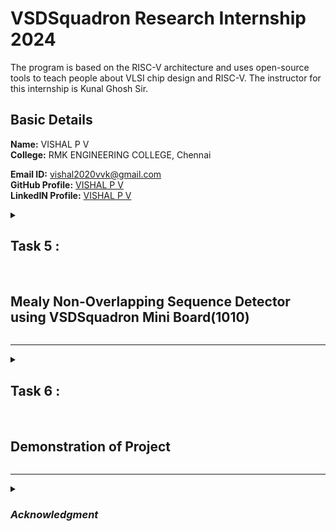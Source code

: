 #  VSDSquadron Research Internship 2024

The program is based on the RISC-V architecture and uses open-source tools to teach people about VLSI chip design and RISC-V. The instructor for this internship is Kunal Ghosh Sir.

##  Basic Details

**Name:** VISHAL P V  
**College:** RMK ENGINEERING COLLEGE, Chennai

**Email ID:** vishal2020vvk@gmail.com  
**GitHub Profile:** [VISHAL P V](https://github.com/VishalPV2004)  
**LinkedIN Profile:** [VISHAL P V](https://www.linkedin.com/in/vishalpv2004/)


<details>

 <summary><h2>Task 5 : </h2>
 <br>
  <h2>
  Mealy Non-Overlapping Sequence Detector using VSDSquadron Mini Board(1010)
 </h2> </summary>



## Project Overview:
This project implements a **Sequence Detector FSM** using the **VSDSquadron Mini board**, a RISC-V based SoC development kit. The sequence detector FSM will get inputs from two push buttons, one of them is encoded as logic 1, another as logic 0. The current number enterred is displayed using a 7-segment LED display. The inputs obtained are processed by the next state combinational logic block, the outputs corresponding to the states and the inputs are processed by the output logic block and displayed by a LED.
### Components Required:
1. **VSDSquadron Mini RISC-V board**
2. **1 LED** 
3. **Push Buttons** 
4. **Breadboard and jumper wires**
5. **Arduino IDE** for development
6. **Resistors** for current limiting

### Hardware Connections:
- **7 segment:**
  - **VCC** to **5V** pin of VSDSquadron Mini
  - **GND** to **GND** pin of VSDSquadron Mini
  - **COM** to **5V** pin of VSDSquadron Mini
  - **a** to **PC0** of VSDSquadron Mini
  - **b** to **PC1** of VSDSquadron Mini
  - **c** to **PC2** of VSDSquadron Mini
  - **d** to **PC3** of VSDSquadron Mini
  - **e** to **PC4** of VSDSquadron Mini
  - **f** to **PC5** of VSDSquadron Mini
  - **g** to **PC6** of VSDSquadron Mini
**All these connections are provided with a 1K current limiting resistors, which is used to ensure the safety of LEDs inside the segment display.**
- **LED:**
   - **Positive (Anode)** to **PD3**
   - **Negative (Cathode)** to **GND**
- **Push Buttons - logic 1 :**
   - One leg connected to **PD7**
   - One leg connected to **GND** rail.
- **Push Buttons - logic 0 :**
   - One leg connected to **PC0**
   - One leg connected to **GND** rail    



### Project Image:

![image](https://github.com/user-attachments/assets/da1366c4-ad3b-41ee-ab0c-876778b53e78)

### State Diagram:





### Pin Diagram for Sequence Detector FSM Using VSDSquadron Mini RISC-V Development Board:


![Gas Detection System Using VSDSquadron Mini RISC-V Development Board](https://github.com/Prawinkumarjs/VSDSquadron-mini-internship/blob/main/Task%205/Gas%20Detection%20System%20Using%20VSDSquadron%20Mini%20RISC-V%20Development%20Board.png)
   

### Program:

```cpp
// Pin definitions for the 7-segment display segments
const int segA = 0; // PC0 for segment A
const int segB = 1; // PC1 for segment B
const int segC = 2; // PC2 for segment C
const int segD = 3; // PC3 for segment D
const int segE = 4; // PC4 for segment E
const int segF = 5; // PC5 for segment F
const int segG = 6; // PC6 for segment G

// Button input pins
const int btnOne = 7;  // PC7 for logic 1 button
const int btnZero = 8; // PD1 for logic 0 button

// LED output pin
const int led = 3; // PD3 for the LED

// States for the FSM
enum States {START, S1, S10, S101, S1010};
States currentState = START; // Initialize the state machine at START

void setup() {
  // Set all 7-segment display pins as output
  pinMode(segA, OUTPUT);
  pinMode(segB, OUTPUT);
  pinMode(segC, OUTPUT);
  pinMode(segD, OUTPUT);
  pinMode(segE, OUTPUT);
  pinMode(segF, OUTPUT);
  pinMode(segG, OUTPUT);
  
  // Configure the buttons as input, with internal pull-ups activated
  pinMode(btnOne, INPUT_PULLUP); // Logic 1 button (PC7)
  pinMode(btnZero, INPUT_PULLUP); // Logic 0 button (PD1)
  
  // Set the LED pin as output
  pinMode(led, OUTPUT);
  
  // Turn off the LED initially
  digitalWrite(led, LOW);
}

// Function to display a number (0 or 1) on the 7-segment display
void displayDigit(int digit) {
  switch(digit) {
    case 0:
      // To display '0', we light up segments A, B, C, D, E, F
      digitalWrite(segA, HIGH);
      digitalWrite(segB, HIGH);
      digitalWrite(segC, HIGH);
      digitalWrite(segD, HIGH);
      digitalWrite(segE, HIGH);
      digitalWrite(segF, HIGH);
      digitalWrite(segG, LOW); // G remains off for '0'
      break;
    case 1:
      // To display '1', we only light up segments B and C
      digitalWrite(segA, LOW);
      digitalWrite(segB, HIGH);
      digitalWrite(segC, HIGH);
      digitalWrite(segD, LOW);
      digitalWrite(segE, LOW);
      digitalWrite(segF, LOW);
      digitalWrite(segG, LOW); // G remains off for '1'
      break;
  }
}

// Function to check button input and return 1 for logic 1 button, 0 for logic 0 button
int readInput() {
  if (digitalRead(btnOne) == LOW) { // Button for logic 1 pressed
    return 1;
  } else if (digitalRead(btnZero) == LOW) { // Button for logic 0 pressed
    return 0;
  }
  return -1; // No button pressed
}

void loop() {
  int input = readInput(); // Read the input from the buttons
  
  if (input != -1) { // If a valid input (0 or 1) is read
    displayDigit(input); // Display the input on the 7-segment display
    
    // FSM state transitions based on the input
    switch (currentState) {
      case START:
        if (input == 1) {
          currentState = S1; // Move to S1 if '1' is detected
        }
        break;
      case S1:
        if (input == 0) {
          currentState = S10; // Move to S10 if '0' follows '1'
        } else {
          currentState = S1; // Stay in S1 if another '1' is detected
        }
        break;
      case S10:
        if (input == 1) {
          currentState = S101; // Move to S101 if '1' follows '10'
        } else {
          currentState = S1; // Reset to S1 if the sequence is broken
        }
        break;
      case S101:
        if (input == 0) {
          currentState = S1010; // Move to S1010 if '0' follows '101'
        } else {
          currentState = S1; // Reset to S1 if the sequence is broken
        }
        break;
      case S1010:
        // Sequence "1010" detected, turn on the LED
        digitalWrite(led, HIGH);
        currentState = START; // Reset FSM for non-overlapping sequence detection
        break;
    }
  } else {
    // No valid input or sequence detected, turn off the LED
    digitalWrite(led, LOW);
  }
}

```
### Conclusion:
This project demonstrates the implementation of a 1010 sequence detector using an Arduino-based FSM to detect a specific sequence of binary inputs provided via push buttons. The sequence is displayed on a 7-segment LED display, and an LED indicator alerts the user upon successful detection. This setup showcases how embedded systems can be used to process real-time inputs and provide immediate feedback in practical applications.

 
 </details>

 
------------------------------------------------------------------------------------------------------------------------------------------------------------


<details>

 <summary><h2>Task 6 : </h2>
 <br>
  <h2>
   Demonstration of Project  
  </h2>
  </summary>


### Gas Detection System Using VSDSquadron Mini RISC-V Development Board

## Project Overview:
This project implements a **gas detection system** using the **VSDSquadron Mini board**, a RISC-V based SoC development kit. The gas detection system will monitor the air for dangerous gases using a gas sensor. When gas levels exceed a set threshold, a **LED indicator** or **buzzer** is activated to alert the user. This project demonstrates reading analog data from a sensor and controlling GPIO pins using digital logic, which is simulated and built using Arduino IDE.

### Hardware Connections:
- **Gas Sensor:**
- **VCC** to **5V** pin of VSDSquadron Mini
- **GND** to **GND** pin of VSDSquadron Mini
- **AO** (Analog Output) to **PC4** (analog input pin)
        
- **LED:**
   - **Positive (Anode)** to **PD6**
   - **Negative (Cathode)** to **GND**

### Circuit Connection:
   ```
   MQ Gas Sensor       VSDSquadron Mini
      VCC  -------->  5V
      GND  -------->  GND
      AO   -------->  PC4 (Analog Input)

   LED               VSDSquadron Mini
      +    -------->  PD6 (GPIO Pin for alert)
      -    -------->  GND
   ```

### Truth Table:

For simplicity, this system uses the gas sensor output and a threshold value to determine when to trigger the LED:

   | Gas Sensor Value | LED Status (Alert) |
   |------------------|--------------------|
   | Below Threshold   | Off                |
   | Above Threshold   | On                 |


### Pin Diagram for Gas Detection System Using VSDSquadron Mini RISC-V Development Board:
![Gas Detection System Using VSDSquadron Mini RISC-V Development Board](https://github.com/Prawinkumarjs/VSDSquadron-mini-internship/blob/main/Task%205/Gas%20Detection%20System%20Using%20VSDSquadron%20Mini%20RISC-V%20Development%20Board.png)



### Project Image:
![VSDSquadron-mini-internship](https://github.com/Prawinkumarjs/VSDSquadron-mini-internship/blob/main/Task%206/Front%20view(working).jpg)


### Project Video:

[Gas Detection System Using VSDSquadron Mini RISC-V Development Board Video](https://drive.google.com/file/d/1HNqd76ONLBzgRXruZAOvVshFZfznvdmb/view?usp=sharing)



</details>

-------------------------------------------------------------------------------------------------------------------------------------------------------------------------------------------------------------------
<details>

*<summary><h3>Acknowledgment</h3></summary>*

>
>I would like to express my special thanking to my mentor *Kunal Ghosh*, and sincere gratitude to *Vlsi System Design* for providing me with the opportunity to intern remotely with their team. This internship has been an invaluable experience, allowing me to delve deep into embedded systems, RISC-V architecture, and VLSI design under the guidance of dedicated mentors.
>
>I am thankful for the support and knowledge imparted to me during this journey. It has significantly enhanced my technical skills and prepared me for future challenges in the field of digital design. I look forward to applying the lessons learned here in my continued pursuit of excellence in engineering.
>
</details>
